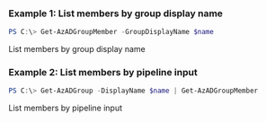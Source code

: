 ### Example 1: List members by group display name
```powershell
PS C:\> Get-AzADGroupMember -GroupDisplayName $name
```

List members by group display name

### Example 2: List members by pipeline input
```powershell
PS C:\> Get-AzADGroup -DisplayName $name | Get-AzADGroupMember
```

List members by pipeline input